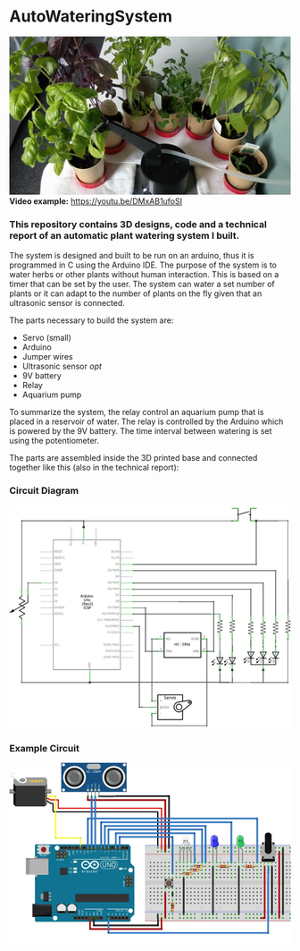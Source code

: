 # AutoWateringSystem
![Image of msn-lsn](https://github.com/Sam-Jarvis/AutoWateringSystem/blob/master/ImagesForDocumentation/AutoWaterer.png?raw=true)<br>
__Video example:__ https://youtu.be/DMxAB1ufoSI<br>

### This repository contains 3D designs, code and a technical report of an automatic plant watering system I built.<br>

The system is designed and built to be run on an arduino, thus it is programmed in C using the Arduino IDE. The purpose of the system is to water herbs or other plants without human interaction. This is based on a timer that can be set by the user. The system can water a set number of plants or it can adapt to the number of plants on the fly given that an ultrasonic sensor is connected.<br>

The parts necessary to build the system are:
* Servo (small)
* Arduino
* Jumper wires
* Ultrasonic sensor _opt_
* 9V battery
* Relay
* Aquarium pump

To summarize the system, the relay control an aquarium pump that is placed in a reservoir of water. The relay is controlled by the Arduino which is powered by the 9V battery. The time interval between watering is set using the potentiometer.<br>  

The parts are assembled inside the 3D printed base and connected together like this (also in the technical report):
### Circuit Diagram
![Image of msn-lsn](https://github.com/Sam-Jarvis/AutoWateringSystem/blob/master/ImagesForDocumentation/CircuitDiagram.png?raw=true)<br>

### Example Circuit
![Image of msn-lsn](https://github.com/Sam-Jarvis/AutoWateringSystem/blob/master/ImagesForDocumentation/CircuitExample.png?raw=true)<br>
